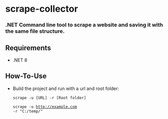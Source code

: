 # scrape-collector

### .NET Command line tool to scrape a website and saving it with the same file structure.

## Requirements
* .NET 8

## How-To-Use
* Build the project and run with a url and root folder:
  
  <code>scrape -u [URL] -r [Root folder]</code>
  
  <code>scrape -u http://example.com -r "C:/temp/"</code>
